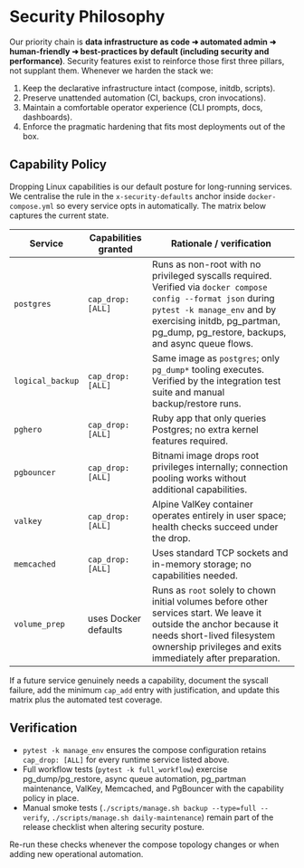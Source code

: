 # Security Philosophy

Our priority chain is **data infrastructure as code ➜ automated admin ➜ human-friendly ➜ best-practices by default (including security and performance)**. Security features exist to reinforce those first three pillars, not supplant them. Whenever we harden the stack we:

1. Keep the declarative infrastructure intact (compose, initdb, scripts).
2. Preserve unattended automation (CI, backups, cron invocations).
3. Maintain a comfortable operator experience (CLI prompts, docs, dashboards).
4. Enforce the pragmatic hardening that fits most deployments out of the box.

## Capability Policy

Dropping Linux capabilities is our default posture for long-running services. We centralise the rule in the `x-security-defaults` anchor inside `docker-compose.yml` so every service opts in automatically. The matrix below captures the current state.

| Service | Capabilities granted | Rationale / verification |
| --- | --- | --- |
| `postgres` | `cap_drop: [ALL]` | Runs as non-root with no privileged syscalls required. Verified via `docker compose config --format json` during `pytest -k manage_env` and by exercising initdb, pg_partman, pg_dump, pg_restore, backups, and async queue flows. |
| `logical_backup` | `cap_drop: [ALL]` | Same image as `postgres`; only `pg_dump*` tooling executes. Verified by the integration test suite and manual backup/restore runs. |
| `pghero` | `cap_drop: [ALL]` | Ruby app that only queries Postgres; no extra kernel features required. |
| `pgbouncer` | `cap_drop: [ALL]` | Bitnami image drops root privileges internally; connection pooling works without additional capabilities. |
| `valkey` | `cap_drop: [ALL]` | Alpine ValKey container operates entirely in user space; health checks succeed under the drop. |
| `memcached` | `cap_drop: [ALL]` | Uses standard TCP sockets and in-memory storage; no capabilities needed. |
| `volume_prep` | uses Docker defaults | Runs as `root` solely to chown initial volumes before other services start. We leave it outside the anchor because it needs short-lived filesystem ownership privileges and exits immediately after preparation. |

If a future service genuinely needs a capability, document the syscall failure, add the minimum `cap_add` entry with justification, and update this matrix plus the automated test coverage.

## Verification

- `pytest -k manage_env` ensures the compose configuration retains `cap_drop: [ALL]` for every runtime service listed above.
- Full workflow tests (`pytest -k full_workflow`) exercise pg_dump/pg_restore, async queue automation, pg_partman maintenance, ValKey, Memcached, and PgBouncer with the capability policy in place.
- Manual smoke tests (`./scripts/manage.sh backup --type=full --verify`, `./scripts/manage.sh daily-maintenance`) remain part of the release checklist when altering security posture.

Re-run these checks whenever the compose topology changes or when adding new operational automation.

